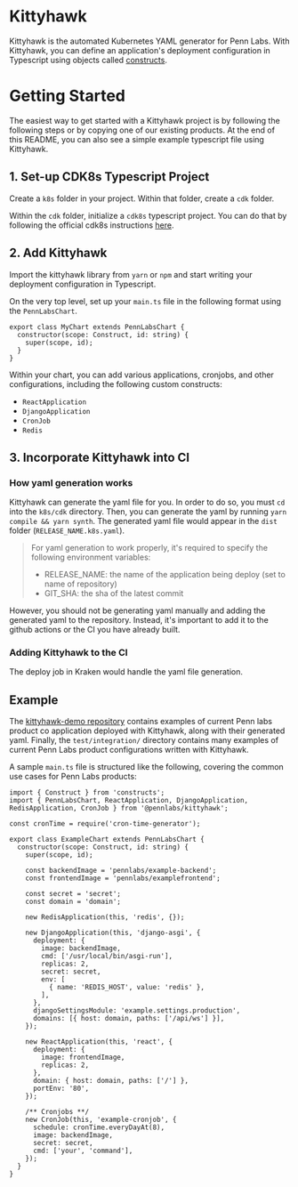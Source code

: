 # Kittyhawk

Kittyhawk is the automated Kubernetes YAML generator for Penn Labs. 
With Kittyhawk, you can define an application's deployment configuration in Typescript using objects called [constructs](https://cdk8s.io/docs/v1.0.0-beta.3/concepts/constructs/).

# Getting Started

The easiest way to get started with a Kittyhawk project is by following the following steps or by copying one of our existing products. At the end of this README, you can also see a simple example typescript file using Kittyhawk.

## 1. Set-up CDK8s Typescript Project
Create a `k8s` folder in your project. Within that folder, create a `cdk` folder. 

Within the `cdk` folder, initialize a `cdk8s` typescript project. You can do that by following the official cdk8s instructions [here](https://cdk8s.io/docs/latest/getting-started/#new-project). 

## 2. Add Kittyhawk
Import the kittyhawk library from `yarn` or `npm` and start writing your deployment configuration in Typescript.

On the very top level, set up your `main.ts` file in the following format using the `PennLabsChart`. 

```
export class MyChart extends PennLabsChart {
  constructor(scope: Construct, id: string) {
    super(scope, id);
  }
}
```

Within your chart, you can add various applications, cronjobs, and other configurations, including the following custom constructs:
- `ReactApplication`
- `DjangoApplication`
- `CronJob`
- `Redis`

## 3. Incorporate Kittyhawk into CI
### How yaml generation works
Kittyhawk can generate the yaml file for you. In order to do so, you must `cd` into the `k8s/cdk` directory. Then, you can generate the yaml by running `yarn compile && yarn synth`. The generated yaml file would appear in the `dist` folder (`RELEASE_NAME.k8s.yaml`). 

> For yaml generation to work properly, it's required to specify the following environment variables:
> - RELEASE_NAME: the name of the application being deploy (set to name of repository)
> - GIT_SHA: the sha of the latest commit

However, you should not be generating yaml manually and adding the generated yaml to the repository. Instead, it's important to add it to the github actions or the CI you have already built.
### Adding Kittyhawk to the CI
The deploy job in Kraken would handle the yaml file generation.

## Example
The [kittyhawk-demo repository](https://github.com/joyliu-q/kittyhawk-demos) contains examples of current Penn labs product co application deployed with Kittyhawk, along with their generated yaml. Finally, the `test/integration/` directory contains many examples of current Penn Labs product configurations written with Kittyhawk.

A sample `main.ts` file is structured like the following, covering the common use cases for Penn Labs products:

```
import { Construct } from 'constructs';
import { PennLabsChart, ReactApplication, DjangoApplication, RedisApplication, CronJob } from '@pennlabs/kittyhawk';

const cronTime = require('cron-time-generator');

export class ExampleChart extends PennLabsChart {
  constructor(scope: Construct, id: string) {
    super(scope, id);

    const backendImage = 'pennlabs/example-backend';
    const frontendImage = 'pennlabs/examplefrontend';

    const secret = 'secret';
    const domain = 'domain';

    new RedisApplication(this, 'redis', {});

    new DjangoApplication(this, 'django-asgi', {
      deployment: {
        image: backendImage,
        cmd: ['/usr/local/bin/asgi-run'],
        replicas: 2,
        secret: secret,
        env: [
          { name: 'REDIS_HOST', value: 'redis' },
        ],
      },
      djangoSettingsModule: 'example.settings.production',
      domains: [{ host: domain, paths: ['/api/ws'] }],
    });

    new ReactApplication(this, 'react', {
      deployment: {
        image: frontendImage,
        replicas: 2,
      },
      domain: { host: domain, paths: ['/'] },
      portEnv: '80',
    });

    /** Cronjobs **/
    new CronJob(this, 'example-cronjob', {
      schedule: cronTime.everyDayAt(8),
      image: backendImage,
      secret: secret,
      cmd: ['your', 'command'],
    });
  }
}
```